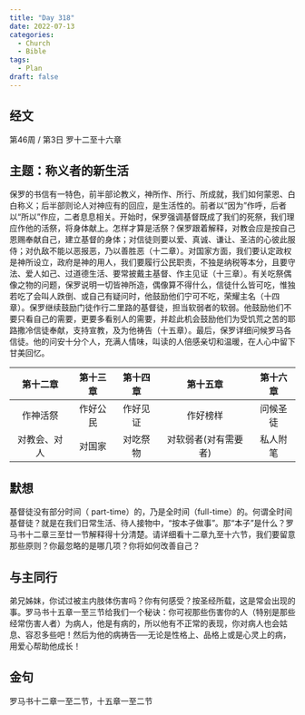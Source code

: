 ```yaml
---
title: "Day 318"
date: 2022-07-13
categories:
  - Church
  - Bible
tags:
  - Plan
draft: false
---
```


## 经文
第46周 / 第3日 罗十二至十六章

## 主题：称义者的新生活
保罗的书信有一特色，前半部论教义，神所作、所行、所成就，我们如何蒙恩、白白称义；后半部则论人对神应有的回应，是生活性的。前者以“因为”作呼，后者以“所以”作应，二者息息相关。开始时，保罗强调基督既成了我们的死祭，我们理应作他的活祭，将身体献上。怎样才算是活祭？保罗跟着解释，对教会应是按自己恩赐奉献自己，建立基督的身体；对信徒则要以爱、真诚、谦让、圣洁的心彼此服侍；对仇敌不能以恶报恶，乃以善胜恶（十二章）。对国家方面，我们要认定政权是神所设立，政府是神的用人，我们要履行公民职责，不独是纳税等本分，且要守法、爱人如己、过道德生活、要常披戴主基督、作主见证（十三章）。有关吃祭偶像之物的问题，保罗说明一切皆神所造，偶像算不得什么，信徒什么皆可吃，惟独若吃了会叫人跌倒、或自己有疑问时，他鼓励他们宁可不吃，荣耀主名（十四章）。保罗继续鼓励门徒作行二里路的基督徒，担当软弱者的软弱。他鼓励他们不要只看自己的需要，更要多看别人的需要，并趁此机会鼓励他们为受饥荒之苦的耶路撒冷信徒奉献，支持宣教，及为他祷告（十五章）。最后，保罗详细问候罗马各信徒。他的问安十分个人，充满人情味，叫读的人倍感亲切和温暖，在人心中留下甘美回忆。

|   第十二章   |  第十三章  |  第十四章  |     第十五章      |  第十六章  |
|:--------:|:------:|:------:|:-------------:|:------:|
|   作神活祭   |  作好公民  |  作好见证  |     作好榜样      |  问候圣徒  |
|  对教会、对人  |  对国家   |  对吃祭物  |  对软弱者(对有需要者)  |  私人附笔  |

## 默想
基督徒没有部分时间（ part-time）的，乃是全时间（full-time）的。何谓全时间基督徒？就是在我们日常生活、待人接物中，“按本子做事”。那“本子”是什么？罗马书十二章三至廿一节解释得十分清楚。请详细看十二章九至十六节，我们要留意那些原则？你最忽略的是哪几项？你将如何改善自己？

## 与主同行
弟兄姊妹，你试过被主内肢体伤害吗？你有何感受？按圣经所载，这是常会出现的事。罗马书十五章一至三节给我们一个秘诀：你可视那些伤害你的人（特别是那些经常伤害人者）为病人，他是有病的，所以他有不正常的表现，你对病人也会姑息、容忍多些吧！然后为他的病祷告──无论是性格上、品格上或是心灵上的病，用爱心帮助他成长！

## 金句
罗马书十二章一至二节，十五章一至二节

[comment]: <> (## 附录)

